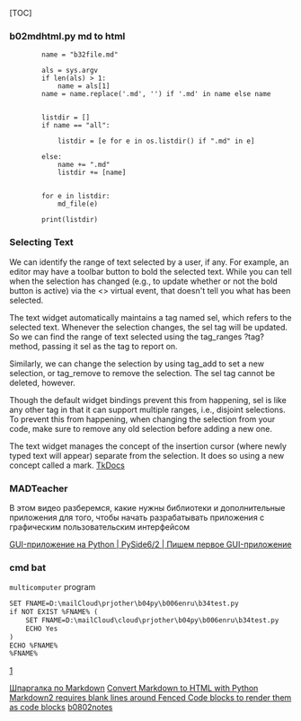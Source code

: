 
[TOC]
### b02mdhtml.py md to html
```
        name = "b32file.md"

        als = sys.argv
        if len(als) > 1:
            name = als[1]
        name = name.replace('.md', '') if '.md' in name else name


        listdir = []
        if name == "all":

            listdir = [e for e in os.listdir() if ".md" in e]

        else:
            name += ".md"
            listdir += [name]


        for e in listdir:
            md_file(e)

        print(listdir)

```


### Selecting Text
We can identify the range of text selected by a user, if any. For example, an editor may have a toolbar button to bold the selected text. While you can tell when the selection has changed (e.g., to update whether or not the bold button is active) via the <<Selection>> virtual event, that doesn't tell you what has been selected.

The text widget automatically maintains a tag named sel, which refers to the selected text. Whenever the selection changes, the sel tag will be updated. So we can find the range of text selected using the tag_ranges ?tag? method, passing it sel as the tag to report on.

Similarly, we can change the selection by using tag_add to set a new selection, or tag_remove to remove the selection. The sel tag cannot be deleted, however.

Though the default widget bindings prevent this from happening, sel is like any other tag in that it can support multiple ranges, i.e., disjoint selections. To prevent this from happening, when changing the selection from your code, make sure to remove any old selection before adding a new one.

The text widget manages the concept of the insertion cursor (where newly typed text will appear) separate from the selection. It does so using a new concept called a mark.
[TkDocs](https://tkdocs.com/tutorial/text.html)  

### MADTeacher
В этом видео разберемся, какие нужны библиотеки и дополнительные приложения для того, чтобы начать разрабатывать приложения с графическим пользовательским интерфейсом

[GUI-приложение на Python | PySide6/2 | Пишем первое GUI-приложение](https://www.youtube.com/watch?v=gbcxuVhINnc&list=PLG7hNdgnQsve2wTHmd2q75jHTXFJFADsR)

### cmd bat
`multicomputer` program 
   
``` html
SET FNAME=D:\mailCloud\prjother\b04py\b006enru\b34test.py
if NOT EXIST %FNAME% (
    SET FNAME=D:\mailCloud\cloud\prjother\b04py\b006enru\b34test.py
    ECHO Yes
)
ECHO %FNAME%
%FNAME%
```
   
[1](2)




[]()
[]() 
[Шпаргалка по Markdown](https://github.com/sandino/Markdown-Cheatsheet/blob/master/README.md) [Convert Markdown to HTML with Python](https://www.devdungeon.com/content/convert-markdown-html-python) [Markdown2 requires blank lines around Fenced Code blocks to render them as code blocks](https://issuehint.com/issue/trentm/python-markdown2/426) []() []() []() []() 
[b0802notes](https://sites.google.com/view/b08notes/b0802notes)
[]() []() []() 

